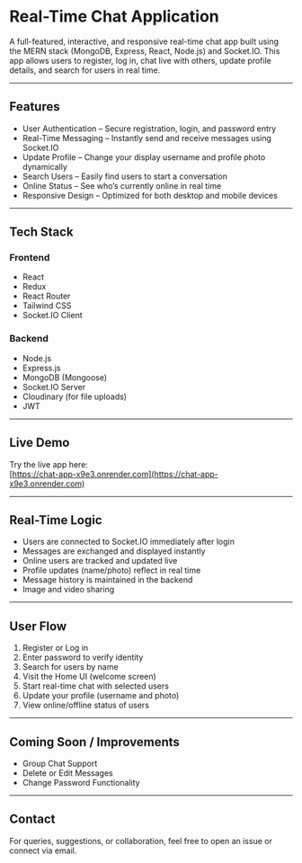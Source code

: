 #  Real-Time Chat Application

A full-featured, interactive, and responsive real-time chat app built using the MERN stack (MongoDB, Express, React, Node.js) and Socket.IO. This app allows users to register, log in, chat live with others, update profile details, and search for users in real time.

---

##  Features

-  User Authentication – Secure registration, login, and password entry  
-  Real-Time Messaging – Instantly send and receive messages using Socket.IO  
-  Update Profile – Change your display username and profile photo dynamically  
-  Search Users – Easily find users to start a conversation  
-  Online Status – See who’s currently online in real time  
-  Responsive Design – Optimized for both desktop and mobile devices  

---


##  Tech Stack

###  Frontend
-  React  
-  Redux  
-  React Router  
-  Tailwind CSS  
-  Socket.IO Client  

###  Backend
-  Node.js  
-  Express.js  
-  MongoDB (Mongoose)  
-  Socket.IO Server  
-  Cloudinary (for file uploads)  
-  JWT
---

##  Live Demo

 Try the live app here:  
 [https://chat-app-x9e3.onrender.com](https://chat-app-x9e3.onrender.com)  

---

##  Real-Time Logic

- Users are connected to Socket.IO immediately after login  
- Messages are exchanged and displayed instantly  
- Online users are tracked and updated live  
- Profile updates (name/photo) reflect in real time  
- Message history is maintained in the backend  
- Image and video sharing    

---

##  User Flow

1. Register or Log in  
2. Enter password to verify identity  
3. Search for users by name  
4. Visit the Home UI (welcome screen)  
5. Start real-time chat with selected users  
6. Update your profile (username and photo)  
7. View online/offline status of users  

---

##  Coming Soon / Improvements

-  Group Chat Support  
-  Delete or Edit Messages  
-  Change Password Functionality  
  

---

##  Contact

For queries, suggestions, or collaboration, feel free to open an issue or connect via email.
